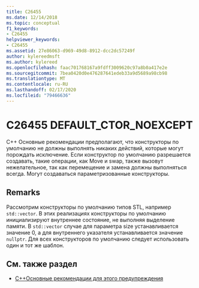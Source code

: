 ```yaml
---
title: C26455
ms.date: 12/14/2018
ms.topic: conceptual
f1_keywords:
- C26455
helpviewer_keywords:
- C26455
ms.assetid: 27e86063-d969-49d8-8912-dcc2dc57249f
author: kylereedmsft
ms.author: kylereed
ms.openlocfilehash: faac701768167a9fdff3009620c97a8b0a417e2e
ms.sourcegitcommit: 7bea0420d0e476287641edeb33a9d5689a98cb98
ms.translationtype: MT
ms.contentlocale: ru-RU
ms.lasthandoff: 02/17/2020
ms.locfileid: "79466636"
---
```

# <a name="c26455-default_ctor_noexcept"></a>C26455 DEFAULT_CTOR_NOEXCEPT

C++ Основные рекомендации предполагают, что конструкторы по умолчанию не должны выполнять никаких действий, которые могут порождать исключение. Если конструктор по умолчанию разрешается создавать, такие операции, как Move и swap, также вызовут нежелательное, так как перемещение и замена должны выполняться всегда. Могут создаваться параметризованные конструкторы.

## <a name="remarks"></a>Remarks

Рассмотрим конструкторы по умолчанию типов STL, например `std::vector`. В этих реализациях конструкторы по умолчанию инициализируют внутреннее состояние, не выполняя выделение памяти. В `std::vector` случае для параметра size устанавливается значение 0, а для внутреннего указателя устанавливается значение `nullptr`. Для всех конструкторов по умолчанию следует использовать один и тот же шаблон.

## <a name="see-also"></a>См. также раздел

- [C++Основные рекомендации для этого предупреждения](https://github.com/isocpp/CppCoreGuidelines/blob/master/CppCoreGuidelines.md#Rf-noexcept)
